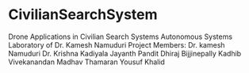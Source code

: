 # CivilianSearchSystem
Drone Applications in Civilian Search Systems
Autonomous Systems Laboratory of Dr. Kamesh Namuduri
Project Members:
Dr. kamesh Namuduri
Dr. Krishna Kadiyala
Jayanth Pandit
Dhiraj Bijjinepally
Kadhib Vivekanandan
Madhav Thamaran
Yousuf Khalid
